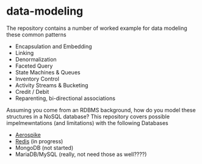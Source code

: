 # data-modeling
The repository contains a number of worked example for data modeling these common patterns

* Encapsulation and Embedding
* Linking
* Denormalization
* Faceted Query
* State Machines & Queues
* Inventory Control
* Activity Streams & Bucketing
* Credit / Debit
* Reparenting, bi­-directional associations

Assuming you come from an RDBMS background, how do you model these structures in a NoSQL database? This repository covers possible impelmewntations (and limitations) with the following Databases

* [Aerospike](aerospike/README.md)
* [Redis](redis/README.md) (in progress)
* MongoDB (not started)
* MariaDB/MySQL (really, not need those as well????)